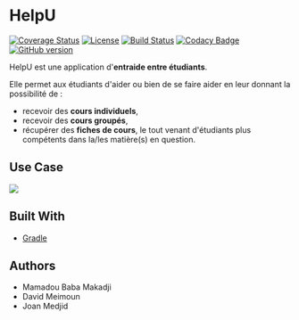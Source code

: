 # HelpU

[![Coverage Status](https://coveralls.io/repos/github/davidmeimoun/HelpU/badge.svg?branch=master)](https://coveralls.io/github/davidmeimoun/HelpU?branch=master)
[![License](https://img.shields.io/badge/License-Apache%202.0-blue.svg)](https://opensource.org/licenses/Apache-2.0)
[![Build Status](https://travis-ci.org/davidmeimoun/HelpU.svg?branch=master)](https://travis-ci.org/davidmeimoun/HelpU)
[![Codacy Badge](https://api.codacy.com/project/badge/Grade/85323569737e486caff1025cdf9692ce)](https://www.codacy.com/app/davidmeimoun/HelpU?utm_source=github.com&amp;utm_medium=referral&amp;utm_content=davidmeimoun/HelpU&amp;utm_campaign=Badge_Grade)
[![GitHub version](https://badge.fury.io/gh/davidmeimoun%2Fhelpu.svg)](https://badge.fury.io/gh/davidmeimoun%2Fhelpu)


HelpU est une application d'**entraide entre étudiants**.

Elle permet aux étudiants d'aider ou bien de se faire aider en leur donnant la possibilité de :
* recevoir des **cours individuels**, 
* recevoir des **cours groupés**,
* récupérer des **fiches de cours**, 
 le tout venant d'étudiants plus compétents dans la/les  matière(s) en question.


## Use Case
![](https://github.com/davidmeimoun/HelpU/blob/master/UseCase/HelpU%20UseCase.png)


## Built With
* [Gradle](https://gradle.org/)


## Authors

* Mamadou Baba Makadji
* David Meimoun
* Joan Medjid

